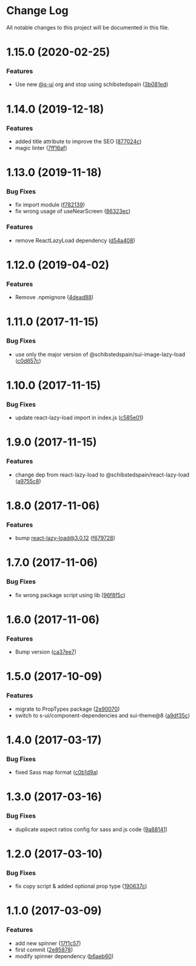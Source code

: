 # Change Log

All notable changes to this project will be documented in this file.

# 1.15.0 (2020-02-25)


### Features

* Use new [@s-ui](https://github.com/s-ui) org and stop using schibstedspain ([3b081ed](https://github.com/SUI-Components/schibsted-spain-components/commit/3b081edcbe5f07cc27df601a2307f6c0e5d0ff07))



# 1.14.0 (2019-12-18)


### Features

* added title attribute to improve the SEO ([877024c](https://github.com/SUI-Components/schibsted-spain-components/commit/877024cb118469dfc9041805243e29781278f3af))
* magic linter ([7ff16af](https://github.com/SUI-Components/schibsted-spain-components/commit/7ff16afee8a5be2c2de27b8d9e4f35ce6469a529))



# 1.13.0 (2019-11-18)


### Bug Fixes

* fix import module ([f782139](https://github.com/SUI-Components/schibsted-spain-components/commit/f78213953c2aa8ac21e1c421946ea549f0b7511b))
* fix wrong usage of useNearScreen ([86323ec](https://github.com/SUI-Components/schibsted-spain-components/commit/86323ecbdbe9860a7abfb64867a3f8efd924b9e5))


### Features

* remove ReactLazyLoad dependency ([d54a408](https://github.com/SUI-Components/schibsted-spain-components/commit/d54a408373d3bc213526a9f37c8a50c3167dc08a))



# 1.12.0 (2019-04-02)


### Features

* Remove .npmignore ([4dead88](https://github.com/SUI-Components/schibsted-spain-components/commit/4dead887700ae66df6c9444cf99d95b94b4ef22e))



# 1.11.0 (2017-11-15)


### Bug Fixes

* use only the major version of @schibstedspain/sui-image-lazy-load ([c0d657c](https://github.com/SUI-Components/schibsted-spain-components/commit/c0d657c68107d3c1c4101a4ac4c25258585f80d2))



# 1.10.0 (2017-11-15)


### Bug Fixes

* update react-lazy-load import in index.js ([c585e01](https://github.com/SUI-Components/schibsted-spain-components/commit/c585e01d7eb8f87b86023eb162c67c55fb695e4c))



# 1.9.0 (2017-11-15)


### Features

* change dep from react-lazy-load to @schibstedspain/react-lazy-load ([a9755c8](https://github.com/SUI-Components/schibsted-spain-components/commit/a9755c8ebe07ef6ecb4ac8c022db5fc44d6c8986))



# 1.8.0 (2017-11-06)


### Features

* bump react-lazy-load@3.0.12 ([f679728](https://github.com/SUI-Components/schibsted-spain-components/commit/f679728379c1b5dd967b482dfa99f35ef4ecacd8))



# 1.7.0 (2017-11-06)


### Bug Fixes

* fix wrong package script using lib ([96f8f5c](https://github.com/SUI-Components/schibsted-spain-components/commit/96f8f5cf30c2baaa7758327231ed262185541550))



# 1.6.0 (2017-11-06)


### Features

* Bump version ([ca37ee7](https://github.com/SUI-Components/schibsted-spain-components/commit/ca37ee7fbbffa759ed7ce51c717bbf153d1745ad))



# 1.5.0 (2017-10-09)


### Features

* migrate to PropTypes package ([2e90070](https://github.com/SUI-Components/schibsted-spain-components/commit/2e900709a683ce75c8ef32bbf9265ef0acc07253))
* switch to s-ui/component-dependencies and sui-theme@8 ([a9df35c](https://github.com/SUI-Components/schibsted-spain-components/commit/a9df35cae2e4c6a8fe029c91142a4db1ec1f3372))



# 1.4.0 (2017-03-17)


### Bug Fixes

* fixed Sass map format ([c0b1d9a](https://github.com/SUI-Components/schibsted-spain-components/commit/c0b1d9a4226dce8f965ad8532a7407b3cbc1fddd))



# 1.3.0 (2017-03-16)


### Bug Fixes

* duplicate aspect ratios config for sass and js code ([9a88141](https://github.com/SUI-Components/schibsted-spain-components/commit/9a88141e5445e24912272e2142eb847cd018c1c1))



# 1.2.0 (2017-03-10)


### Bug Fixes

* fix copy script & added optional prop type ([190637c](https://github.com/SUI-Components/schibsted-spain-components/commit/190637cb4d9141edd8605eb8af30a6311ee7fb3f))



# 1.1.0 (2017-03-09)


### Features

* add new spinner ([17f1c57](https://github.com/SUI-Components/schibsted-spain-components/commit/17f1c57db04f36c727ac022456de682e419706f4))
* first commit ([2e85878](https://github.com/SUI-Components/schibsted-spain-components/commit/2e858780c4dbd7ee4c9b309fb1866f6653ee158c))
* modify spinner dependency ([b6aeb60](https://github.com/SUI-Components/schibsted-spain-components/commit/b6aeb6009bbbb1c7635a3a52e2a92983d8b1c6ab))



